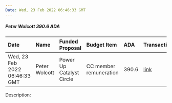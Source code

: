 ```yaml
---
Date: Wed, 23 Feb 2022 06:46:33 GMT
---
```


##### Peter Wolcott 390.6 ADA

| Date      | Name | Funded Proposal | Budget Item | ADA | Transaction|
| :---        | :---  | :--- | :--- | :--- | :--- |
| Wed, 23 Feb 2022 06:46:33 GMT | Peter Wolcott | Power Up Catalyst Circle | CC member remuneration | 390.6 | [link](https://cardanoscan.io/transaction/98d0a21651012a1c1a5ba6d796acff7f4587842a118f3fa0418129030592b9ca)|

Description: 
